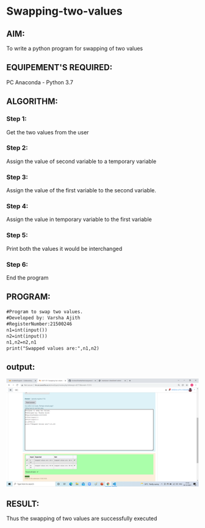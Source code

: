 # Swapping-two-values
## AIM:
To write a python program for swapping of two values
## EQUIPEMENT'S REQUIRED: 
PC
Anaconda - Python 3.7
## ALGORITHM: 
### Step 1:
Get the two values from the user
### Step 2: 
Assign the value of second variable to a temporary variable 
### Step 3: 
Assign the value of the first variable to the second variable.
### Step 4:  
Assign the value in temporary variable to the first variable
### Step 5: 
Print both the values it would be interchanged
### Step 6: 
End the program
## PROGRAM:
~~~
#Program to swap two values.
#Developed by: Varsha Ajith
#RegisterNumber:21500246
n1=int(input())
n2=int(input())
n1,n2=n2,n1
print("Swapped values are:",n1,n2)
~~~
## output:
![output](.//M1.png)
## RESULT:
Thus the swapping of two values are successfully executed



